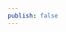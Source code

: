 ```yaml
---
publish: false
---
```


<script setup>
import ImportSVG from '../../components/ImportSVG.vue'
</script>

<ImportSVG />
